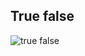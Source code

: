 ## True false 

![true false](https://jntakpe.github.io/dxp-training/resources/images/truefalse.png)
